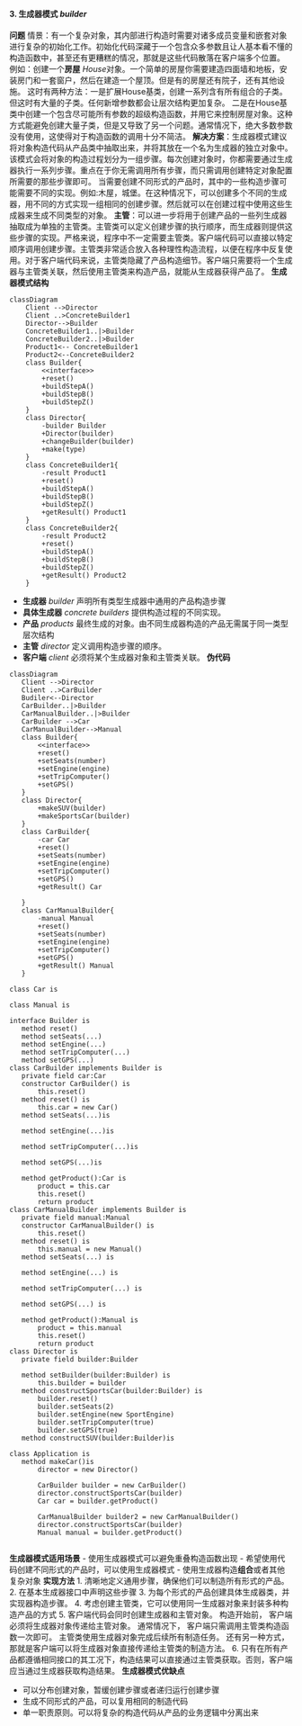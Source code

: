 #### 3. 生成器模式 *builder*
**问题** 
	情景：有一个复杂对象，其内部进行构造时需要对诸多成员变量和嵌套对象进行复杂的初始化工作。初始化代码深藏于一个包含众多参数且让人基本看不懂的构造函数中，甚至还有更糟糕的情况，那就是这些代码散落在客户端多个位置。
	例如：创建一个**房屋** *House*对象。一个简单的房屋你需要建造四面墙和地板，安装房门和一套窗户，然后在建造一个屋顶。但是有的房屋还有院子，还有其他设施。
	这时有两种方法：一是扩展House基类，创建一系列含有所有组合的子类。但这时有大量的子类。任何新增参数都会让层次结构更加复杂。
	二是在House基类中创建一个包含尽可能所有参数的超级构造函数，并用它来控制房屋对象。这种方式能避免创建大量子类，但是又导致了另一个问题。通常情况下，绝大多数参数没有使用，这使得对于构造函数的调用十分不简洁。
**解决方案**：生成器模式建议将对象构造代码从产品类中抽取出来，并将其放在一个名为生成器的独立对象中。该模式会将对象的构造过程划分为一组步骤。每次创建对象时，你都需要通过生成器执行一系列步骤。重点在于你无需调用所有步骤，而只需调用创建特定对象配置所需要的那些步骤即可。
	当需要创建不同形式的产品时，其中的一些构造步骤可能需要不同的实现。例如:木屋，城堡。在这种情况下，可以创建多个不同的生成器，用不同的方式实现一组相同的创建步骤。然后就可以在创建过程中使用这些生成器来生成不同类型的对象。
**主管**：可以进一步将用于创建产品的一些列生成器抽取成为单独的主管类。主管类可以定义创建步骤的执行顺序，而生成器则提供这些步骤的实现。严格来说，程序中不一定需要主管类。客户端代码可以直接以特定顺序调用创建步骤。主管类非常适合放入各种理性构造流程，以便在程序中反复使用。对于客户端代码来说，主管类隐藏了产品构造细节。客户端只需要将一个生成器与主管类关联，然后使用主管类来构造产品，就能从生成器获得产品了。
**生成器模式结构**
```mermaid
classDiagram
	Client -->Director
	Client ..>ConcreteBuilder1
	Director-->Builder
	ConcreteBuilder1..|>Builder
	ConcreteBuilder2..|>Builder
	Product1<-- ConcreteBuilder1
	Product2<--ConcreteBuilder2
	class Builder{
		<<interface>>
		+reset()
		+buildStepA()
		+buildStepB()
		+buildStepZ()
	}
	class Director{
		-builder Builder
		+Director(builder)
		+changeBuilder(builder)
		+make(type)
	}
	class ConcreteBuilder1{
		-result Product1
		+reset()
		+buildStepA()
		+buildStepB()
		+buildStepZ()
		+getResult() Product1
	}
	class ConcreteBuilder2{
		-result Product2
		+reset()
		+buildStepA()
		+buildStepB()
		+buildStepZ()
		+getResult() Product2
	}
```
 - **生成器** *builder* 声明所有类型生成器中通用的产品构造步骤
 - **具体生成器** *concrete builders* 提供构造过程的不同实现。
 - **产品** *products* 最终生成的对象。由不同生成器构造的产品无需属于同一类型层次结构
 - **主管** *director* 定义调用构造步骤的顺序。
 - **客户端** *client* 必须将某个生成器对象和主管类关联。
 **伪代码**
 ```mermaid
 classDiagram
 	Client -->Director
 	Client ..>CarBuilder
 	Budiler<--Director
 	CarBuilder..|>Builder
 	CarManualBuilder..|>Builder
 	CarBuilder -->Car
 	CarManualBuilder-->Manual
 	class Builder{
 		<<interface>>
 		+reset()
 		+setSeats(number)
 		+setEngine(engine)
 		+setTripComputer()
 		+setGPS()
 	}
 	class Director{
 		+makeSUV(builder)
 		+makeSportsCar(builder)
 	}
 	class CarBuilder{
 		-car Car
 		+reset()
 		+setSeats(number)
 		+setEngine(engine)
 		+setTripComputer()
 		+setGPS()
 		+getResult() Car
 		
 	}
 	class CarManualBuilder{
 		-manual Manual
 		+reset()
 		+setSeats(number)
 		+setEngine(engine)
 		+setTripComputer()
 		+setGPS()
 		+getResult() Manual
 	}
 ```
 ```pseudocode
 class Car is
 
 class Manual is
 
 interface Builder is
 	method reset()
 	method setSeats(...)
 	method setEngine(...)
 	method setTripComputer(...)
 	method setGPS(...)
 class CarBuilder implements Builder is
 	private field car:Car
 	constructor CarBuilder() is
 		this.reset()
 	method reset() is
 		this.car = new Car()
 	method setSeats(...)is
 		
 	method setEngine(...)is
 		
 	method setTripComputer(...)is
 		
 	method setGPS(...)is
 		
 	method getProduct():Car is
 		product = this.car
 		this.reset()
 		return product
 class CarManualBuilder implements Builder is
 	private field manual:Manual
 	constructor CarManualBuilder() is
 		this.reset()
 	method reset() is
 		this.manual = new Manual()
 	method setSeats(...) is
 		
 	method setEngine(...) is
 		
 	method setTripComputer(...) is
 		
 	method setGPS(...) is
 		
 	method getProduct():Manual is
 		product = this.manual
 		this.reset()
 		return product
 class Director is
 	private field builder:Builder
 	
 	method setBuilder(builder:Builder) is
 		this.builder = builder
 	method constructSportsCar(builder:Builder) is
 		builder.reset()
 		builder.setSeats(2)
 		builder.setEngine(new SportEngine)
 		builder.setTripComputer(true)
 		builder.setGPS(true)
 	method constructSUV(builder:Builder)is
 		
 class Application is
 	method makeCar()is
 		director = new Director()
 		
 		CarBuilder builder = new CarBuilder()
 		director.constructSportsCar(builder)
 		Car car = builder.getProduct()
 		
 		CarManualBuilder builder2 = new CarManualBuilder()
 		director.constructSportsCar(builder)
 		Manual manual = builder.getProduct()
 		
 ```
**生成器模式适用场景**
	- 使用生成器模式可以避免重叠构造函数出现
	- 希望使用代码创建不同形式的产品时，可以使用生成器模式
	- 使用生成器构造**组合**或者其他复杂对象
**实现方法**
	1. 清晰地定义通用步骤，确保他们可以制造所有形式的产品。
	2. 在基本生成器接口中声明这些步骤
	3. 为每个形式的产品创建具体生成器类，并实现器构造步骤。
	4. 考虑创建主管类，它可以使用同一生成器对象来封装多种构造产品的方式
	5. 客户端代码会同时创建生成器和主管对象。 构造开始前， 客户端必须将生成器对象传递给主管对象。 通常情况下， 客户端只需调用主管类构造函数一次即可。 主管类使用生成器对象完成后续所有制造任务。 还有另一种方式， 那就是客户端可以将生成器对象直接传递给主管类的制造方法。
	6. 只有在所有产品都遵循相同接口的其工况下，构造结果可以直接通过主管类获取。否则，客户端应当通过生成器获取构造结果。
**生成器模式优缺点**
 - 可以分布创建对象，暂缓创建步骤或者递归运行创建步骤
 - 生成不同形式的产品，可以复用相同的制造代码
 - 单一职责原则。可以将复杂的构造代码从产品的业务逻辑中分离出来